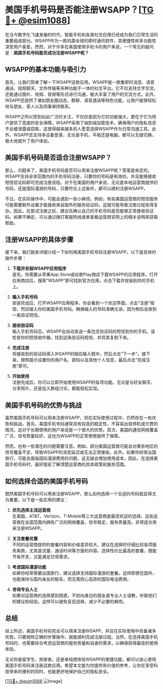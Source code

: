 # 美国手机号码是否能注册WSAPP？[[TG💪+ @esim1088](https://t.me/s/esim1088)]

在当今数字化飞速发展的时代，智能手机和各类社交应用已经成为我们日常生活的重要组成部分。WSAPP作为一款风靡全球的即时通讯软件，其便捷性和多功能性深受用户喜爱。然而，对于许多在美国使用手机卡的用户来说，一个常见的疑问是：**美国手机号码能否成功注册WSAPP呢？**

## WSAPP的基本功能与吸引力

首先，让我们简单了解一下WSAPP这款应用。WSAPP是一款集即时消息、语音通话、视频聊天、文件传输等多种功能于一体的社交平台。它不仅支持文字交流，还能通过图片、视频、音频等形式进行沟通，极大丰富了用户的交流方式。此外，WSAPP还提供了诸如朋友圈动态、群聊、语音通话等特色功能，让用户能够轻松地与朋友、家人以及同事保持联系。

WSAPP之所以受到如此广泛的关注，不仅仅是因为它的功能强大，更在于它为用户提供了高度的安全保障。WSAPP采用了端到端加密技术，确保用户的隐私信息不会被泄露或窃取，这使得越来越多的人愿意选择WSAPP作为日常沟通工具。此外，WSAPP还支持多设备登录，无论是手机、平板还是电脑，都可以无缝切换，极大地提升了用户体验。

## 美国手机号码是否适合注册WSAPP？

那么，问题来了，美国手机号码是否可以用来注册WSAPP呢？答案是肯定的。WSAPP支持全球范围内的手机号码注册，只要你的号码是有效的，并且能够接收短信验证码即可完成注册流程。对于在美国的用户来说，无论是本地运营商提供的号码，还是国际漫游的号码，只要符合上述条件，都可以顺利注册WSAPP。

不过，在实际操作中，可能会遇到一些小麻烦。例如，有些美国运营商的短信服务可能需要额外设置才能接收来自国外的服务验证码，这就可能导致注册过程变得复杂。因此，在尝试注册之前，建议先确认自己的手机号码是否能够正常接收验证码。如果不确定，可以通过拨打客服热线或者查看运营商官网上的相关说明来获取帮助。

## 注册WSAPP的具体步骤

接下来，我们就来详细介绍一下如何用美国手机号码注册WSAPP。以下是具体的操作步骤：

1. **下载并安装WSAPP应用程序**  
   首先，你需要从苹果App Store或谷歌Play商店下载WSAPP的应用程序。打开应用商店后，搜索“WSAPP”即可找到官方应用，点击下载并安装到你的手机上。

2. **输入手机号码**  
   安装完成后，打开WSAPP应用程序，你会看到一个欢迎界面。点击“注册”按钮，然后输入你的美国手机号码。确保输入的号码准确无误，因为稍后会收到一条验证短信。

3. **接收验证码**  
   输入手机号码后，WSAPP会自动发送一条包含验证码的短信到你的手机。请检查你的短信收件箱，找到这条验证码短信，并将其复制下来。

4. **完成注册**  
   将接收到的验证码填入WSAPP的相应输入框中，然后点击“下一步”。接下来，按照提示设置你的用户名、密码以及其他个人信息，最后点击“完成注册”即可。

5. **开始使用**  
   注册完成后，你可以立即开始使用WSAPP的各项功能。无论是与好友聊天、分享照片，还是加入群组讨论，都能轻松实现。

## 美国手机号码的优势与挑战

虽然美国手机号码可以用来注册WSAPP，但在实际使用过程中，仍然存在一些优势和挑战。首先，美国手机号码通常具有较高的稳定性，不容易出现停机或欠费的情况，这对于长期使用的用户来说是一个很大的优势。其次，美国的通信网络覆盖广泛，信号质量较好，这也为WSAPP的正常使用提供了保障。

然而，也有一些潜在的问题需要注意。例如，部分美国运营商可能会对某些地区的信号覆盖不足，导致WSAPP的消息延迟或无法正常接收。此外，如果你经常出国旅行，可能会面临国际漫游费用的问题，这无疑会增加使用成本。因此，在选择美国手机号码时，最好提前了解清楚运营商的具体政策和服务范围。

## 如何选择合适的美国手机号码

既然美国手机号码可以用来注册WSAPP，那么如何选择一个合适的号码就显得尤为重要。以下是一些实用的建议：

1. **优先选择主流运营商**  
   在美国，AT&T、Verizon、T-Mobile等三大运营商是最受欢迎的选择。这些运营商在全国范围内拥有广泛的网络覆盖，信号稳定，服务质量高，非常适合用来注册WSAPP。

2. **关注套餐优惠**  
   不同的运营商提供的套餐内容和价格差异较大，建议在选择时仔细比较各项服务条款，尤其是流量、通话时间等方面的内容。选择性价比最高的套餐，既能节省开支，又能满足日常需求。

3. **考虑国际漫游功能**  
   如果你经常需要出国旅行，建议选择支持国际漫游的套餐。这样即使在国外，也能保持与国内亲友的联系，而无需担心高昂的国际电话费用。

4. **咨询专业人士**  
   如果对运营商的选择感到困惑，不妨向身边的朋友或专业人士请教，听取他们的建议和经验。这样可以避免盲目选择，减少不必要的麻烦。

## 总结

综上所述，美国手机号码完全可以用来注册WSAPP，并且在实际使用中具备诸多优势。只要按照正确的步骤操作，就能顺利完成注册过程。当然，在选择美国手机号码时，也需要综合考虑运营商的服务质量和自身的需求，以确保获得最佳的使用体验。

无论你是留学生、旅居者，还是单纯想体验WSAPP的便捷功能，都可以放心使用美国手机号码来注册这款应用。希望本文能为你提供有价值的参考，让你在享受科技带来的便利的同时，也能更好地保护自己的隐私安全。

[[TG💪+ @esim1088](https://t.me/s/esim1088) ![Image](https://i.postimg.cc/4NQfJmqS/Snipaste-2025-05-13-00-14-12.png)]